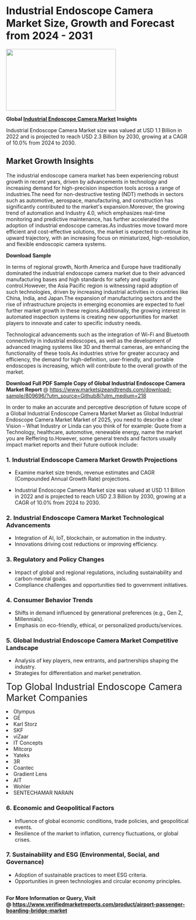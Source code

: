 <H1>Industrial Endoscope Camera Market Size, Growth and Forecast from 2024 - 2031</H1><img class="aligncenter size-medium wp-image-584254" src="https://thirdeyenews.in/wp-content/uploads/2024/09/Global-Market-Research-300x168.jpeg" alt="" width="300" height="168" /><p><strong>Global&nbsp;<a href="https://www.marketsizeandtrends.com/download-sample/809696/?utm_source=Github8j?utm_medium=218">Industrial Endoscope Camera Market</a> Insights</strong></p><p>Industrial Endoscope Camera Market size was valued at USD 1.1 Billion in 2022 and is projected to reach USD 2.3 Billion by 2030, growing at a CAGR of 10.0% from 2024 to 2030.</p><p><h2>Market Growth Insights</h2> <p>The industrial endoscope camera market has been experiencing robust growth in recent years, driven by advancements in technology and increasing demand for high-precision inspection tools across a range of industries.The need for non-destructive testing (NDT) methods in sectors such as automotive, aerospace, manufacturing, and construction has significantly contributed to the market's expansion.Moreover, the growing trend of automation and Industry 4.0, which emphasizes real-time monitoring and predictive maintenance, has further accelerated the adoption of industrial endoscope cameras.As industries move toward more efficient and cost-effective solutions, the market is expected to continue its upward trajectory, with an increasing focus on miniaturized, high-resolution, and flexible endoscopic camera systems.</p> <p><strong>Download Sample</strong></p> <p>In terms of regional growth, North America and Europe have traditionally dominated the industrial endoscope camera market due to their advanced manufacturing bases and high standards for safety and quality control.However, the Asia Pacific region is witnessing rapid adoption of such technologies, driven by increasing industrial activities in countries like China, India, and Japan.The expansion of manufacturing sectors and the rise of infrastructure projects in emerging economies are expected to fuel further market growth in these regions.Additionally, the growing interest in automated inspection systems is creating new opportunities for market players to innovate and cater to specific industry needs.</p> <p>Technological advancements such as the integration of Wi-Fi and Bluetooth connectivity in industrial endoscopes, as well as the development of advanced imaging systems like 3D and thermal cameras, are enhancing the functionality of these tools.As industries strive for greater accuracy and efficiency, the demand for high-definition, user-friendly, and portable endoscopes is increasing, which will contribute to the overall growth of the market.</p> <p><span class=""><strong>Download Full PDF Sample Copy of Global Industrial Endoscope Camera Market Report</strong> @ <a href="https://www.marketsizeandtrends.com/download-sample/809696/?utm_source=Github8j?utm_medium=218" target="_blank">https://www.marketsizeandtrends.com/download-sample/809696/?utm_source=Github8j?utm_medium=218</a></span></p><p>In order to make an accurate and perceptive description of future scope of a Global&nbsp;Industrial Endoscope Camera Market Market as Global&nbsp;Industrial Endoscope Camera Market Market of 2025, you need to describe a clear Vision &ndash; What Industry or Linda can you think of for example: Quote from a Technology, healthcare, automotive, renewable energy, name the market you are Reffering to.However, some general trends and factors usually impact market reports and their future outlook include:</p><h3>1.&nbsp;<strong>Industrial Endoscope Camera Market Growth Projections</strong></h3><ul><li>Examine market size trends, revenue estimates and CAGR (Compounded Annual Growth Rate) projections.</li><li><p>Industrial Endoscope Camera Market size was valued at USD 1.1 Billion in 2022 and is projected to reach USD 2.3 Billion by 2030, growing at a CAGR of 10.0% from 2024 to 2030.</p></li></ul><h3>2.&nbsp;<strong>Industrial Endoscope Camera Market Technological Advancements</strong></h3><ul><li>Integration of AI, IoT, blockchain, or automation in the industry.</li><li>Innovations driving cost reductions or improving efficiency.</li></ul><h3>3.&nbsp;<strong>Regulatory and Policy Changes</strong></h3><ul><li>Impact of global and regional regulations, including sustainability and carbon-neutral goals.</li><li>Compliance challenges and opportunities tied to government initiatives.</li></ul><h3>4.&nbsp;<strong>Consumer Behavior Trends</strong></h3><ul><li>Shifts in demand influenced by generational preferences (e.g., Gen Z, Millennials).</li><li>Emphasis on eco-friendly, ethical, or personalized products/services.</li></ul><h3>5.&nbsp;<strong>Global Industrial Endoscope Camera Market Competitive Landscape</strong></h3><ul><li>Analysis of key players, new entrants, and partnerships shaping the industry.</li><li>Strategies for differentiation and market penetration.</li></ul><p data-pm-slice="1 1 []"><span style="color: inherit; font-family: inherit; font-size: 25px;">Top Global Industrial Endoscope Camera Market Companies</span></p><div class="" data-test-id=""><p><li>Olympus</li><li> GE</li><li> Karl Storz</li><li> SKF</li><li> viZaar</li><li> IT Concepts</li><li> Mitcorp</li><li> Yateks</li><li> 3R</li><li> Coantec</li><li> Gradient Lens</li><li> AIT</li><li> Wohler</li><li> SENTECHAMAR NARAIN</li></p></div><h3>6.&nbsp;<strong>Economic and Geopolitical Factors</strong></h3><ul><li>Influence of global economic conditions, trade policies, and geopolitical events.</li><li>Resilience of the market to inflation, currency fluctuations, or global crises.</li></ul><h3>7.&nbsp;<strong>Sustainability and ESG (Environmental, Social, and Governance)</strong></h3><ul><li>Adoption of sustainable practices to meet ESG criteria.</li><li>Opportunities in green technologies and circular economy principles.</li></ul><h2><strong style="font-size: 14px;">For More Information or Query, Visit @&nbsp;</strong><a style="background-color: #ffffff; font-size: 14px;" href="https://www.marketsizeandtrends.com/report/industrial-endoscope-camera-market/" target="_blank">https://www.verifiedmarketreports.com/product/airport-passenger-boarding-bridge-market</a></h2>